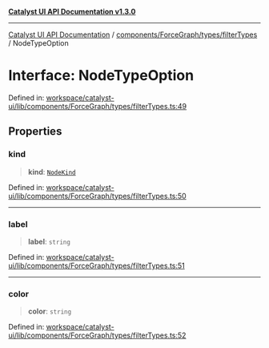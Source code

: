 [**Catalyst UI API Documentation v1.3.0**](../../../../../README.md)

---

[Catalyst UI API Documentation](../../../../../README.md) / [components/ForceGraph/types/filterTypes](../README.md) / NodeTypeOption

# Interface: NodeTypeOption

Defined in: [workspace/catalyst-ui/lib/components/ForceGraph/types/filterTypes.ts:49](https://github.com/TheBranchDriftCatalyst/catalyst-ui/blob/main/lib/components/ForceGraph/types/filterTypes.ts#L49)

## Properties

### kind

> **kind**: [`NodeKind`](../../type-aliases/NodeKind.md)

Defined in: [workspace/catalyst-ui/lib/components/ForceGraph/types/filterTypes.ts:50](https://github.com/TheBranchDriftCatalyst/catalyst-ui/blob/main/lib/components/ForceGraph/types/filterTypes.ts#L50)

---

### label

> **label**: `string`

Defined in: [workspace/catalyst-ui/lib/components/ForceGraph/types/filterTypes.ts:51](https://github.com/TheBranchDriftCatalyst/catalyst-ui/blob/main/lib/components/ForceGraph/types/filterTypes.ts#L51)

---

### color

> **color**: `string`

Defined in: [workspace/catalyst-ui/lib/components/ForceGraph/types/filterTypes.ts:52](https://github.com/TheBranchDriftCatalyst/catalyst-ui/blob/main/lib/components/ForceGraph/types/filterTypes.ts#L52)
